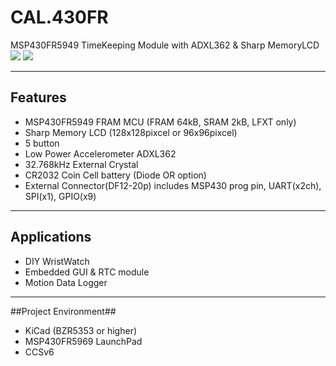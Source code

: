 # CAL.430FR #

MSP430FR5949 TimeKeeping Module with ADXL362 & Sharp MemoryLCD
![](https://lh4.googleusercontent.com/-BG61CUv3bKM/VRqzfOb5q5I/AAAAAAAAFn0/F0GhLBKIptw/s800/RIMG2595.JPG)
![](https://lh3.googleusercontent.com/-Uzz1UuMjPkA/VtA_goFAovI/AAAAAAAAF8c/QCbQ62mz3u4/s576-Ic42/DSC01689.JPG)

----------

## Features ##

- MSP430FR5949 FRAM MCU (FRAM 64kB, SRAM 2kB, LFXT only)
- Sharp Memory LCD (128x128pixcel or 96x96pixcel)
- 5 button
- Low Power Accelerometer ADXL362
- 32.768kHz External Crystal
- CR2032 Coin Cell battery (Diode OR option)
- External Connector(DF12-20p) includes MSP430 prog pin, UART(x2ch), SPI(x1), GPIO(x9)

----------
## Applications ##

- DIY WristWatch
- Embedded GUI & RTC module
- Motion Data Logger

----------

##Project Environment##

- KiCad (BZR5353 or higher)
- MSP430FR5969 LaunchPad
- CCSv6
